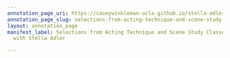 ```yaml
---
annotation_page_uri: https://caseywinkleman-ucla.github.io/stella-adler/annotations/selections-from-acting-technique-and-scene-study-classes-and-interview-with-stella-adler-canvas-1-visual.json
annotation_page_slug: selections-from-acting-technique-and-scene-study-classes-and-interview-with-stella-adler-canvas-1-visual
layout: annotation_page
manifest_label: Selections from Acting Technique and Scene Study Classes, and Interview
  with Stella Adler

---
```

